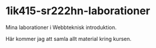 1ik415-sr222hn-laborationer
===========================

Mina laborationer i Webbteknisk introduktion.

Här kommer jag att samla allt material kring kursen.


